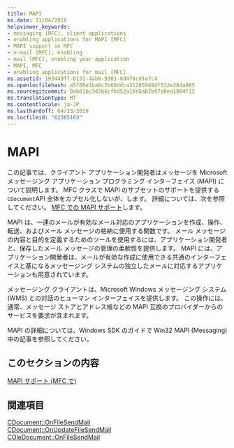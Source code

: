 ```yaml
---
title: MAPI
ms.date: 11/04/2016
helpviewer_keywords:
- messaging [MFC], client applications
- enabling applications for MAPI [MFC]
- MAPI support in MFC
- e-mail [MFC], enabling
- mail [MFC], enabling your application
- MAPI, MFC
- enabling applications for mail [MFC]
ms.assetid: 193449f7-b131-4ab0-9301-8d4f6cd1e7c4
ms.openlocfilehash: a5f60e1ba8c2b68ddca312859694f532e38da965
ms.sourcegitcommit: 0ab61bc3d2b6cfbd52a16c6ab2b97a8ea1864f12
ms.translationtype: MT
ms.contentlocale: ja-JP
ms.lasthandoff: 04/23/2019
ms.locfileid: "62365163"
---
```

# <a name="mapi"></a>MAPI

この記事では、クライアント アプリケーション開発者はメッセージを Microsoft メッセージング アプリケーション プログラミング インターフェイス (MAPI) について説明します。 MFC クラスで MAPI のサブセットのサポートを提供する`CDocument`API 全体をカプセル化しないが、します。 詳細については、次を参照してください。 [MFC での MAPI サポート](../mfc/mapi-support-in-mfc.md)します。

MAPI は、一連のメールが有効なメール対応のアプリケーションを作成、操作、転送、およびメール メッセージの格納に使用する関数です。 メール メッセージの内容と目的を定義するためのツールを使用するには、アプリケーション開発者と、保存したメール メッセージの管理の柔軟性を提供します。 MAPI には、アプリケーション開発者は、メールが有効な作成に使用できる共通のインターフェイスと基になるメッセージング システムの独立したメールに対応するアプリケーションも用意されています。

メッセージング クライアントは、Microsoft Windows メッセージング システム (WMS) との対話のヒューマン インターフェイスを提供します。 この操作には、通常、メッセージ ストアとアドレス帳などの MAPI 互換のプロバイダーからのサービスを要求が含まれます。

MAPI の詳細については、Windows SDK のガイドで Win32 MAPI (Messaging) 中の記事を参照してください。

## <a name="in-this-section"></a>このセクションの内容

[MAPI サポート (MFC で)](../mfc/mapi-support-in-mfc.md)

## <a name="see-also"></a>関連項目

[CDocument::OnFileSendMail](../mfc/reference/cdocument-class.md#onfilesendmail)<br/>
[CDocument::OnUpdateFileSendMail](../mfc/reference/cdocument-class.md#onupdatefilesendmail)<br/>
[COleDocument::OnFileSendMail](../mfc/reference/coledocument-class.md#onfilesendmail)
